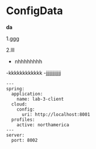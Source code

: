 # ConfigData
**da**

1.ggg

2.lll

- nhhhhhhhh

-kkkkkkkkkkkk
-jjjjjjjjjjjj

```
---
spring:
  application:
    name: lab-3-client
  cloud:
    config:
      uri: http://localhost:8001
  profiles:
    active: northamerica
---
server:
  port: 8002
```
